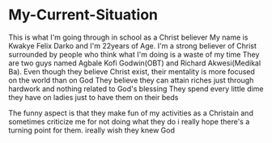# My-Current-Situation
This is what I'm going through in school as a Christ believer
My name is Kwakye Felix Darko and I'm 22years of Age. 
I'm a strong believer of Christ surrounded by people who think what I'm doing is a waste of my time 
They are two guys named Agbale Kofi Godwin(OBT) and Richard Akwesi(Medikal Ba). 
Even though they believe Christ exist, their mentality is more focused on the world than on God
They believe they can attain riches just through hardwork and nothing related to God's blessing
They spend every little dime they have on ladies just to have them on their beds

The funny aspect is that they make fun of my activities as a Christain and sometimes criticize me for not doing what they do
i really hope there's a turning point for them. ireally wish they knew God 
